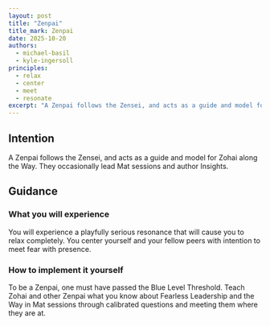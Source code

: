 ```yaml
---
layout: post
title: "Zenpai"
title_mark: Zenpai
date: 2025-10-20
authors:
  - michael-basil
  - kyle-ingersoll
principles:
  - relax
  - center
  - meet
  - resonate
excerpt: "A Zenpai follows the Zensei, and acts as a guide and model for Zohai along the Way."
---
```


## Intention

A Zenpai follows the Zensei, and acts as a guide and model for Zohai along the Way.  They occasionally lead Mat sessions and author Insights.

## Guidance

### What you will experience

You will experience a playfully serious resonance that will cause you to relax completely. You center yourself and your fellow peers with intention to meet fear with presence.

### How to implement it yourself

To be a Zenpai, one must have passed the Blue Level Threshold. Teach Zohai and other Zenpai what you know about Fearless Leadership and the Way in Mat sessions through calibrated questions and meeting them where they are at.